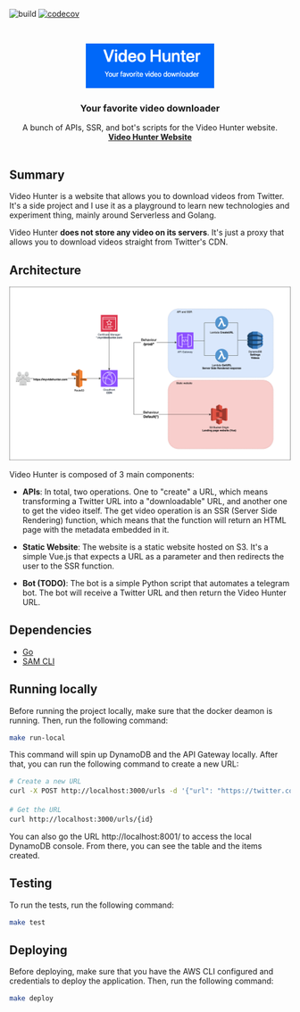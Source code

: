 ![build](https://github.com/victoraldir/sam-go-api/actions/workflows/ci.yml/badge.svg)
[![codecov](https://codecov.io/github/victoraldir/sam-go-api/graph/badge.svg?token=5HRL3HC8Z4)](https://codecov.io/github/victoraldir/sam-go-api)

<!-- PROJECT LOGO -->
<br />
<p align="center">
  <a href="#">
    <img src="assets/videohunter_logo.png" alt="Logo" width="230" height="80">
  </a>

<h3 align="center">Your favorite video downloader</h3>

  <p align="center">
    A bunch of APIs, SSR, and bot's scripts for the Video Hunter website.
    <br />
    <a href="https://www.myvideohunter.com"><strong>Video Hunter Website</strong></a>
    <br />
    <br />
  </p>
</p>

## Summary

Video Hunter is a website that allows you to download videos from Twitter. It's a side project and I use it as a playground to learn new technologies and experiment thing, mainly around Serverless and Golang. 

Video Hunter **does not store any video on its servers**. It's just a proxy that allows you to download videos straight from Twitter's CDN.

## Architecture

![Architecture](assets/videohunter_arch.png)

Video Hunter is composed of 3 main components:

- **APIs**: In total, two operations. One to "create" a URL, which means transforming a Twitter URL into a "downloadable" URL, and another one to get the video itself. The get video operation is an SSR (Server Side Rendering) function, which means that the function will return an HTML page with the metadata embedded in it.

- **Static Website**: The website is a static website hosted on S3. It's a simple Vue.js that expects a URL as a parameter and then redirects the user to the SSR function.

- **Bot (TODO)**: The bot is a simple Python script that automates a telegram bot. The bot will receive a Twitter URL and then return the Video Hunter URL.

## Dependencies

- [Go](https://golang.org/)
- [SAM CLI](https://docs.aws.amazon.com/serverless-application-model/latest/developerguide/serverless-sam-cli-install.html)

## Running locally

Before running the project locally, make sure that the docker deamon is running. Then, run the following command:

```bash
make run-local
```

This command will spin up DynamoDB and the API Gateway locally. After that, you can run the following command to create a new URL:

```bash
# Create a new URL
curl -X POST http://localhost:3000/urls -d '{"url": "https://twitter.com/elonmusk/status/1392602041025846272"}'

# Get the URL
curl http://localhost:3000/urls/{id}
```

You can also go the URL http://localhost:8001/ to access the local DynamoDB console. From there, you can see the table and the items created.

## Testing

To run the tests, run the following command:

```bash
make test
```

## Deploying

Before deploying, make sure that you have the AWS CLI configured and credentials to deploy the application. Then, run the following command:

```bash
make deploy
```
